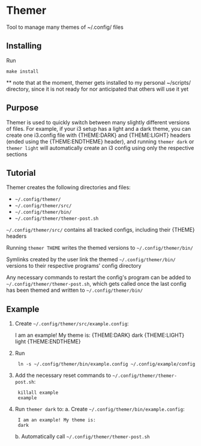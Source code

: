# Themer

Tool to manage many themes of ~/.config/ files

## Installing

Run

	make install

** note that at the moment, themer gets installed to my personal ~/scripts/ directory, since it is not ready for nor anticipated that others will use it yet

## Purpose

Themer is used to quickly switch between many slightly different versions of files. For example, if your i3 setup has a light and a dark theme, you can create one i3.config file with {THEME:DARK} and {THEME:LIGHT} headers (ended using the {THEME:ENDTHEME} header), and running `themer dark` or `themer light` will automatically create an i3 config using only the respective sections

## Tutorial

Themer creates the following directories and files:
* `~/.config/themer/`
* `~/.config/themer/src/`
* `~/.config/themer/bin/`
* `~/.config/themer/themer-post.sh`

`~/.config/themer/src/` contains all tracked configs, including their {THEME} headers

Running `themer THEME` writes the themed versions to `~/.config/themer/bin/`

Symlinks created by the user link the themed `~/.config/themer/bin/` versions to their respective programs' config directory

Any necessary commands to restart the config's program can be added to `~/.config/themer/themer-post.sh`, which gets called once the last config has been themed and written to `~/.config/themer/bin/`

## Example

1. Create `~/.config/themer/src/example.config`:

	I am an example! My theme is:
	{THEME:DARK}
	dark
	{THEME:LIGHT}
	light
	{THEME:ENDTHEME}

2. Run

		ln -s ~/.config/themer/bin/example.config ~/.config/example/config

3. Add the necessary reset commands to `~/.config/themer/themer-post.sh`:

		killall example
		example

4. Run `themer dark` to:
	a. Create `~/.config/themer/bin/example.config`:
	
		I am an example! My theme is:
		dark
	b. Automatically call `~/.config/themer/themer-post.sh`
